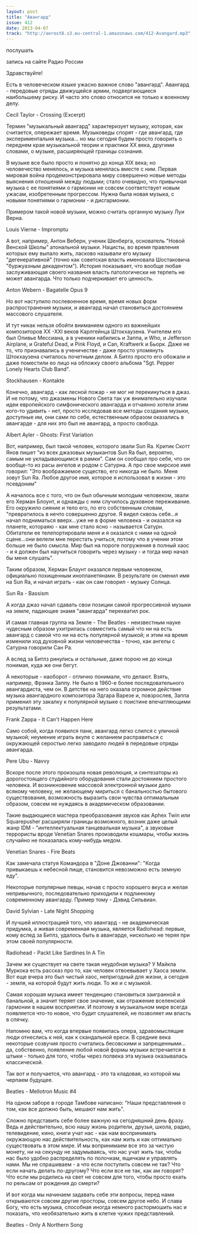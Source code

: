 ```yaml
---
layout: post
title: "Авангард"
issue: 412
date: 2013-04-07
track: "http://aerost8.s3.eu-central-1.amazonaws.com/412-Avangard.mp3"
---
```


послушать

запись на сайте Радио России

Здравствуйте!

Есть в человеческом языке ужасно важное слово "авангард". Авангард - передовые отряды движущейся армии, подвергающиеся наибольшему риску. И часто это слово относится не только к военному делу.

Cecil Taylor - Crossing (Excerpt)

Термин "музыкальный авангард" характеризует музыку, которая, как считается, опережает время. Музыковеды спорят - где авангард, где экспериментальня музыка... но мы сегодня будем просто говорить о переднем крае музыкальной теории и практики XX века, другими словами, о музыке, расширяющей границы сознания.

В музыке все было просто и понятно до конца XIX века; но человечество менялось, и музыка менялась вместе с ним. Первая мировая война продемонстрировала миру совершенно новые методы выяснения отношений между людьми; стало очевидно, что привычная музыка с ее понятиями о гармонии не совсем соответствует новым ужасам, изобретенным прогрессом. Нужна была новая музыка, с новыми понятиями о гармонии - и дисгармонии.

Примером такой новой музыки, можно считать органную музыку Луи Верна.

Louis Vierne - Impromptu

А вот, например, Антон Веберн, ученик Шенберга, основатель "Новой Венской Школы" атональной музыки. Нацисты, во время правления которых ему выпало жить, ласково называли его музыку "дегенеративной" (точно как советская власть именовала Шостаковича "буржуазным декадентом"). История показывает, что вообще любая заслуживающая своего названия власть патологически не терпеть не может авангарда. Что только подчеркивает его ценность.

Anton Webern - Bagatelle Opus 9

Но вот наступило послевоенное время, время новых форм распространения музыки, и авангард начал становиться достоянием массового слушателя.

И тут никак нельзя обойти вниманием одного из важнейших композиторов XX -XXI веков Карлгейнца Штокхаузена. Учителем его был Оливье Мессиана, а в ученики набились и Заппа, и Who, и Jefferson Airplane, и Grateful Dead, и Pink Floyd, и Can, Kraftwerk и Бьорк. Даже не то, что признавались в ученичестве - даже просто упомянуть Штокхаузена считалось почетным делом. А Битлз просто его обожали и даже поместили ео лицо на обложку своего альбома "Sgt. Pepper Lonely Hearts Club Band".

Stockhausen - Kontakte

Конечно, авангард - как лесной пожар - не мог не перекинуться в джаз. И не потому, что джазмены Нового Света так уж внимательно изучали идеи европейского симфонического авангарда и отчаянно хотели этим кого-то удивить - нет, просто исследовав все методы создания музыки, доступные им, они сами по себе, естественным образом оказались в авангарде - для них это был не авангард, а просто свобода.

Albert Ayler - Ghosts: First Variation

Вот, например, был такой человек, которого звали Sun Ra. Критик Скотт Янов пишет "из всех джазовых музыкантов Sun Ra был, вероятно, самым не укладывающимся в рамки". Сам он сообщал про себя, что он вообще-то из расы ангелов и родом с Сатурна. А про свое мирское имя говорил: "Это воображаемое существо, его никогда не было. Меня зовут Sun Ra. Любое другое имя, которое я использовал в жизни - это псевдоним"

А началось все с того, что он был обычным молодым человеком, звали его Херман Блоунт, и однажды с ним случилось духовное переживание. Его окружило сияние и тело его, по его собственным словам, "превратилось в нечто совершенно другое. Я видел сквозь себя...я начал подниматься вверх...уже не в форме человека - и оказался на планете, котораяю - как мне стало ясно - называется Сатурн. Обитатели ее телепортировали меня и я оказался с ними на одной сцене...они велели мне перестать учиться, потому что в учении этом больше не было смысла. Мир был на пороге погружения в полный хаос - и я должен был научиться говорить через музыку - и тогда мир начал бы меня слушать".

Таким образом, Херман Блаунт оказался первым человеком, официально похищенным инопланетянами. В результате он сменил имя на Sun Ra, и начал играть - как он сам говорил - музыку Солнца.

Sun Ra - Bassism

А когда джаз начал сдавать свои позиции самой прогрессивной музыки на земле, падающее знамя "авангарда" перехватил рок.

И самая главная группа на Земле - The Beatles - неизвестным науке чудесным образом ухитрилась совместить самый что ни на есть авангард с самой что ни на есть популярной музыкой; и этим на время изменили ход духовной жизни человечества - точно, как ангелы с Сатурна говорили Сан Ра.

А вслед за Битлз ринулись и остальные, даже порою не до конца понимая, куда же они бегут.

А некоторые - наоборот - отлично понимали, что делают. Взять, например, Фрэнка Заппу. Не было в 1960-е более последовательного авангардиста, чем он. В детстве на него оказала огромное действие музыка авангардного композитора Эдгара Варезе и, повзрослев, Заппа применил эту закалку к популярной музыке с поистине впечатляющими результатами.

Frank Zappa - It Can't Happen Here

Само собой, когда появился панк, авангард легко слился с уличной музыкой; неумение играть вкупе с желанием расправиться с окружающей серостью легко заводило людей в передовые отряды авангарда.

Pere Ubu - Navvy

Вскоре после этого произошла новая революция, и синтезаторы из дорогостоящего студийного оборудования стали достоянием простого человека. И возникновение массовой электронной музыки дало всякому человеку, не желающему мириться с банальностью бытового существования, возможность выразить свои чувства оптимальным образом, совсем не нуждаясь в академическом образовании.

Такие выдающиеся мастера преобразования звуков как Aphex Twin или Squarepusher расширяли границы возможного, возник даже целый жанр IDM - "интеллектуальная танцевальная музыка", а звуковые террористы вроде Venetian Snares производили кошмары, чтобы жизнь случайно не показалась кому-нибудь медом.

Venetian Snares - Fire Beats

Как замечала статуя Командора в "Доне Джованни": "Когда привыкаешь к небесной пище, становится невозможно есть земную еду".

Некоторые популярные певцы, начав с просто хорошего вкуса и желая непривычного, последовательно приходили к подлинному современному авангарду. Пример тому - Дэвид Сильвиан.

David Sylvian - Late Night Shopping

И лучшей иллюстрацией того, что авангард - не академическая придумка, а живая современная музыка, является Radiohead: первые, кому вслед за Битлз, удалось быть в авангарде, нисколько не теряя при этом своей популярности.

Radiohead - Packt Like Sardines In A Tin

Зачем же существует на свете такая неудобная музыка? У Майкла Муркока есть рассказ про то, как человек отвоевывает у Хаоса земли. Вот еще вчера это был чистый хаос, непригодный для жизни, а сегодня - земля, на которой будут жить люди. То же и с музыкой.

Самая хорошая музыка имеет тенденцию становиться заигранной и банальной, а значит теряет свое значение, как отражение вселенской гармонии в нашем восприятии. И поэтому в музыкальном мире всегда появляется что-то новое, что будит слушателей, не позволяет им впасть в спячку.

Напомню вам, что когда впервые появилась опера, здравомыслящие люди отнеслись к ней, как к скандальной ереси. В средние века некоторые созвучия просто считались бесовскими и запрещенными... да, собственно, появление любой новой формы музыки встречается в штыки - только для того, чтобы через полвека эта музыка оказывалась классической.

Так вот и получается, что авангард - это та кладовая, из которой мы черпаем будущее.

Beatles - Mellotron Music #4

На одном заборе в городе Тамбове написано: "Наши представления о том, как все должно быть, мешают нам жить".

Сложно представить себе более важную на сегодняшний день фразу. Ведь и действительно, всю нашу жизнь родители, друзья, школа, радио, телевидение, кино, книги учат нас - как нам воспринимать окружающую нас действительность, как нам жить и как оптимально существовать в этом мире. И мы вопринимаем все это за чистую монету, ни на секунду не задумываясь, что нас учат жить так, чтобы нас было удобно распределять по полочкам, ящичкам и управлять нами. Мы не спрашиваем - а что если поступить совсем не так? Что если начать делать по-другому? Что если все не так, как ам говорят? Что если мы родились на свет не совсем для того, чтобы просто ехать по рельсам от рождения до смерти?

И вот когда мы начинаем задавать себе эти вопросы, перед нами открываются совсем другие просторы, совсем другое небо. И слава Богу, что есть музыка, способная иногда немного растормошить нас и показать, что необязательно жить в клетке чужих представлений.

Beatles - Only A Northern Song

